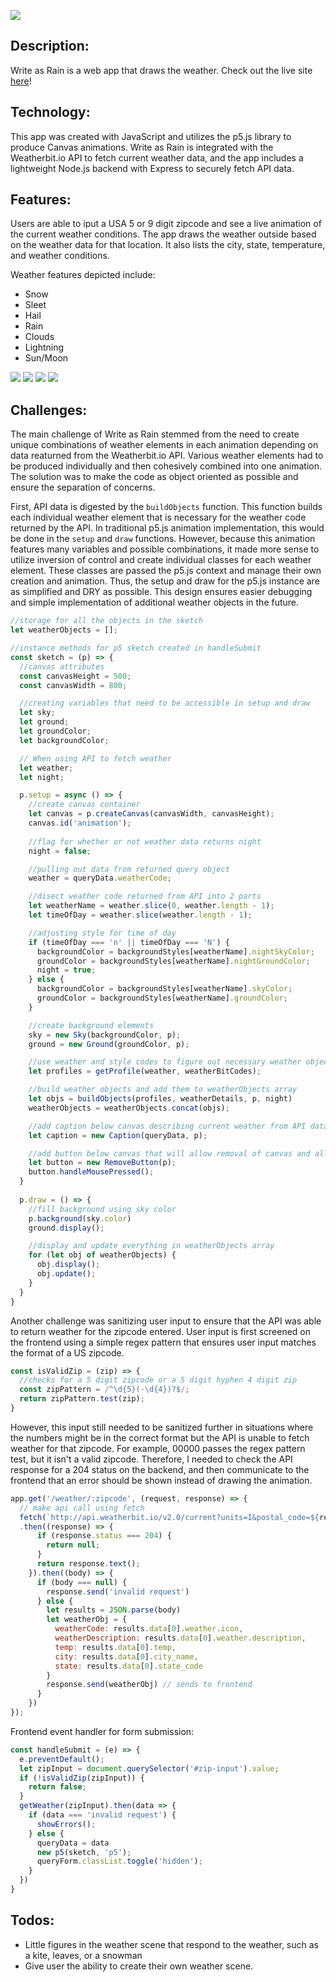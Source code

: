 ![](./src/images/logo.png)

## Description: 

Write as Rain is a web app that draws the weather. Check out the live site [here](https://write-as-rain.herokuapp.com/)!

## Technology:
This app was created with JavaScript and utilizes the p5.js library to produce Canvas animations. Write as Rain is integrated with the Weatherbit.io API to fetch current weather data, and the app includes a lightweight Node.js backend with Express to securely fetch API data.

## Features:
Users are able to iput a USA 5 or 9 digit zipcode and see a live animation of the current weather conditions. The app draws the weather outside based on the weather data for that location. It also lists the city, state, temperature, and weather conditions.

Weather features depicted include: 
* Snow
* Sleet
* Hail
* Rain
* Clouds
* Lightning
* Sun/Moon

![](./src/images/gif3.gif)
![](./src/images/gif2.gif)
![](./src/images/lightraingif.gif)
![](./src/images/cloudygif2.gif)



## Challenges:
The main challenge of Write as Rain stemmed from the need to create unique combinations of weather elements in each animation depending on data reaturned from the Weatherbit.io API. Various weather elements had to be produced individually and then cohesively combined into one animation. The solution was to make the code as object oriented as possible and ensure the separation of concerns. 

First, API data is digested by the ```buildObjects``` function. This function builds each individual weather element that is necessary for the weather code returned by the API. In traditional p5.js animation implementation, this would be done in the ```setup``` and ```draw``` functions. However, because this animation features many variables and possible combinations, it made more sense to utilize inversion of control and create individual classes for each weather element. These classes are passed the p5.js context and manage their own creation and animation. Thus, the setup and draw for the p5.js instance are as simplified and DRY as possible. This design ensures easier debugging and simple implementation of additional weather objects in the future.

``` js
//storage for all the objects in the sketch
let weatherObjects = [];

//instance methods for p5 sketch created in handleSubmit
const sketch = (p) => {
  //canvas attributes
  const canvasHeight = 500;
  const canvasWidth = 800;

  //creating variables that need to be accessible in setup and draw
  let sky;
  let ground;
  let groundColor;
  let backgroundColor;

  // When using API to fetch weather
  let weather;
  let night;

  p.setup = async () => {
    //create canvas container
    let canvas = p.createCanvas(canvasWidth, canvasHeight);
    canvas.id('animation');
    
    //flag for whether or not weather data returns night
    night = false;

    //pulling out data from returned query object
    weather = queryData.weatherCode;

    //disect weather code returned from API into 2 parts
    let weatherName = weather.slice(0, weather.length - 1);
    let timeOfDay = weather.slice(weather.length - 1);

    //adjusting style for time of day
    if (timeOfDay === 'n' || timeOfDay === 'N') {
      backgroundColor = backgroundStyles[weatherName].nightSkyColor;
      groundColor = backgroundStyles[weatherName].nightGroundColor;
      night = true;
    } else {
      backgroundColor = backgroundStyles[weatherName].skyColor;
      groundColor = backgroundStyles[weatherName].groundColor;
    }

    //create background elements
    sky = new Sky(backgroundColor, p);
    ground = new Ground(groundColor, p);

    //use weather and style codes to figure out necessary weather objects
    let profiles = getProfile(weather, weatherBitCodes);

    //build weather objects and add them to weatherObjects array
    let objs = buildObjects(profiles, weatherDetails, p, night)
    weatherObjects = weatherObjects.concat(objs);

    //add caption below canvas describing current weather from API data
    let caption = new Caption(queryData, p);

    //add button below canvas that will allow removal of canvas and all associated objects
    let button = new RemoveButton(p);
    button.handleMousePressed();
  }
  
  p.draw = () => {
    //fill background using sky color
    p.background(sky.color)
    ground.display();            

    //display and update everything in weatherObjects array
    for (let obj of weatherObjects) {
      obj.display();
      obj.update();
    }
  } 
}
```

Another challenge was sanitizing user input to ensure that the API was able to 
return weather for the zipcode entered. User input is first screened on the frontend
using a simple regex pattern that ensures user input matches the format of a US zipcode.

``` js
const isValidZip = (zip) => {
  //checks for a 5 digit zipcode or a 5 digit hyphen 4 digit zip
  const zipPattern = /^\d{5}(-\d{4})?$/;
  return zipPattern.test(zip);
}
```

However, this input still needed to be sanitized further in situations where the numbers might be in the correct format but the API is unable to fetch weather for that zipcode. For example, 00000 passes the regex pattern test, but it isn't a valid zipcode. Therefore, I needed to check the API response for a 204 status on the backend, and then communicate to the frontend that an error should be shown instead of drawing the animation. 

``` js
app.get('/weather/:zipcode', (request, response) => {
  // make api call using fetch
  fetch(`http://api.weatherbit.io/v2.0/current?units=I&postal_code=${request.params.zipcode}&country=US&key=${process.env.WB_API_KEY}`)
  .then((response) => {
      if (response.status === 204) {
        return null;
      }
      return response.text();
    }).then((body) => {
      if (body === null) {
        response.send('invalid request')
      } else {
        let results = JSON.parse(body)
        let weatherObj = {
          weatherCode: results.data[0].weather.icon,
          weatherDescription: results.data[0].weather.description,
          temp: results.data[0].temp,
          city: results.data[0].city_name,
          state: results.data[0].state_code
        }
        response.send(weatherObj) // sends to frontend
      }
    })
});
```
Frontend event handler for form submission: 
```js
const handleSubmit = (e) => {
  e.preventDefault();
  let zipInput = document.querySelector('#zip-input').value;
  if (!isValidZip(zipInput)) {
    return false;
  }
  getWeather(zipInput).then(data => {
    if (data === 'invalid request') {
      showErrors();
    } else {
      queryData = data
      new p5(sketch, 'p5');
      queryForm.classList.toggle('hidden');
    }
  })
}
```

## Todos:
* Little figures in the weather scene that respond to the weather, such as a kite, leaves, or a snowman
* Give user the ability to create their own weather scene.


